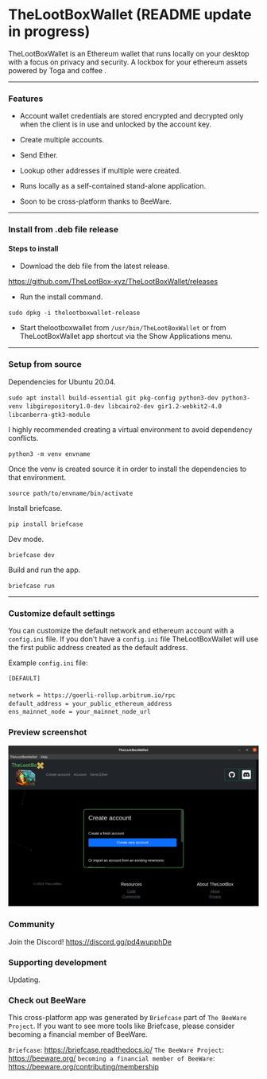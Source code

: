 # TheLootBoxWallet (README update in progress)

TheLootBoxWallet is an Ethereum wallet that runs locally on your desktop with a focus on privacy and security. A lockbox for your ethereum assets powered by Toga and coffee .

---

### Features

- Account wallet credentials are stored encrypted and decrypted only when the client is in use and unlocked by the account key.

- Create multiple accounts.

- Send Ether. 

- Lookup other addresses if multiple were created.

- Runs locally as a self-contained stand-alone application.

- Soon to be cross-platform thanks to BeeWare.

---

### Install from .deb file release

#### Steps to install

- Download the deb file from the latest release.

https://github.com/TheLootBox-xyz/TheLootBoxWallet/releases

- Run the install command.

`sudo dpkg -i thelootboxwallet-release`

- Start thelootboxwallet from `/usr/bin/TheLootBoxWallet` or from TheLootBoxWallet app shortcut via the Show Applications menu.

---

### Setup from source

Dependencies for Ubuntu 20.04.

`sudo apt install build-essential git pkg-config python3-dev python3-venv libgirepository1.0-dev libcairo2-dev gir1.2-webkit2-4.0 libcanberra-gtk3-module`

I highly recommended creating a virtual environment to avoid dependency conflicts.

`python3 -m venv envname`

Once the venv is created source it in order to install the dependencies to that environment.

`source path/to/envname/bin/activate`

Install briefcase.

`pip install briefcase`

Dev mode.

`briefcase dev`

Build and run the app.

`briefcase run`

---

### Customize default settings

You can customize the default network and ethereum account with a `config.ini` file. If you don't have a `config.ini` file TheLootBoxWallet will use the first public address created as the default address.

Example `config.ini` file:

```bash
[DEFAULT]

network = https://goerli-rollup.arbitrum.io/rpc
default_address = your_public_ethereum_address
ens_mainnet_node = your_mainnet_node_url
```

### Preview screenshot

![TheLootBoxClient](src/TheLootBoxWallet/code/static/images/TheLootBoxWallet.png)

### Community

Join the Discord! https://discord.gg/pd4wupphDe 

### Supporting development

Updating.

### Check out BeeWare

This cross-platform app was generated by `Briefcase` part of
`The BeeWare Project`. If you want to see more tools like Briefcase, please
consider becoming a financial member of BeeWare.

`Briefcase`: https://briefcase.readthedocs.io/
`The BeeWare Project`: https://beeware.org/
`becoming a financial member of BeeWare`: https://beeware.org/contributing/membership
